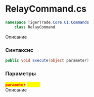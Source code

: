 
# RelayCommand.cs
```csharp
namespace TigerTrade.Core.UI.Commands  
    class RelayCommand
```

Описание

### Синтаксис
```csharp
public void Execute(object parameter)
```

### Параметры
<mark style="color:red;">**`parameter`**</mark> <mark style="color:yellow;">`object`</mark>  
 Описание  
  

                    
                    